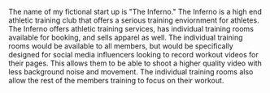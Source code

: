 The name of my fictional start up is "The Inferno."  The Inferno is a high end athletic training club that offers a serious training enviornment for athletes.  The Inferno offers athletic training services, has individual training rooms available for booking, and sells apparel as well.  The individual training rooms would be available to all members, but would be specifically designed for social media influencers looking to record workout videos for their pages.  This allows them to be able to shoot a higher quality video with less background noise and movement.  The individual training rooms also allow the rest of the members training to focus on their workout.
